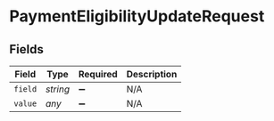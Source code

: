 # PaymentEligibilityUpdateRequest


## Fields

| Field              | Type               | Required           | Description        |
| ------------------ | ------------------ | ------------------ | ------------------ |
| `field`            | *string*           | :heavy_minus_sign: | N/A                |
| `value`            | *any*              | :heavy_minus_sign: | N/A                |